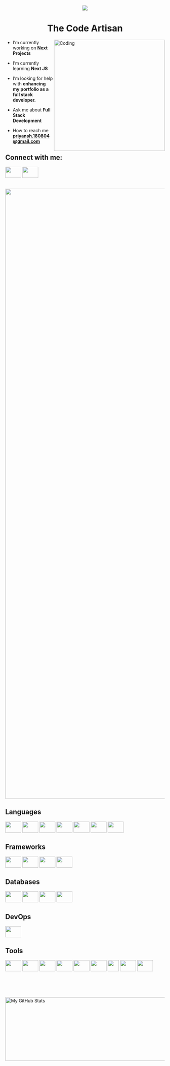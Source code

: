 <h1 align="center">
    <img src="https://readme-typing-svg.herokuapp.com/?lines=Hi+there!+👋🏽;I'm+Priyansh!;Nice+to+meet+you!&center=true&size=30&color=2396ED">
</h1>
<h1 align="center">The Code Artisan</h1>

<img align="right" alt="Coding" width="350" src="https://miro.medium.com/v2/resize:fit:679/1*zVnWJtyGOX_kUIDm6ccCfQ.gif">

- I’m currently working on **Next Projects**

- I’m currently learning **Next JS**

- I’m looking for help with **enhancing my portfolio as a full stack developer.**

- Ask me about **Full Stack Development**

- How to reach me **priyansh.180804@gmail.com**

## Connect with me:
<p align="left">
  <a href="https://www.linkedin.com/in/priyansh-patel-1570b0251/" target="blank">    <img height="35" width="50" src="https://skillicons.dev/icons?i=linkedin" /></a>
  <a href="https://twitter.com/priyansh_ptl18" target="blank">    <img height="35" width="50" src="https://skillicons.dev/icons?i=twitter" /></a>
</p>

<br/>
<img src="https://www.animatedimages.org/data/media/562/animated-line-image-0184.gif" width="1920" />

## Languages
<p align="left">
    <img height="35" width="50" src="https://skillicons.dev/icons?i=html" />
    <img height="35" width="50" src="https://skillicons.dev/icons?i=css" />
    <img height="35" width="50" src="https://skillicons.dev/icons?i=javascript" />
    <img height="35" width="50" src="https://skillicons.dev/icons?i=typescript" />
    <img height="35" width="50" src="https://skillicons.dev/icons?i=solidity" />
    <img height="35" width="50" src="https://skillicons.dev/icons?i=c" />
    <img height="35" width="50" src="https://skillicons.dev/icons?i=java" />
</p>

## Frameworks
<p align="left">
    <img height="35" width="50" src="https://skillicons.dev/icons?i=react" />
    <img height="35" width="50" src="https://skillicons.dev/icons?i=express" />
    <img height="35" width="50" src="https://skillicons.dev/icons?i=tailwind" />
    <img height="35" width="50" src="https://skillicons.dev/icons?i=nextjs" />
</p>

## Databases
<p align="left">
    <img height="35" width="50" src="https://skillicons.dev/icons?i=mongodb" />
    <img height="35" width="50" src="https://skillicons.dev/icons?i=postgres" />
    <img height="35" width="50" src="https://skillicons.dev/icons?i=redis" />
    <img height="35" width="50" src="https://skillicons.dev/icons?i=mysql" />
</p>

## DevOps
<p>
    <img height="35" width="50" src="https://skillicons.dev/icons?i=docker" />
</p>

## Tools
<p align="left">
    <img height="35" width="50" src="https://skillicons.dev/icons?i=vite" />
    <img height="35" width="50" src="https://skillicons.dev/icons?i=git" />
    <img height="35" width="50" src="https://skillicons.dev/icons?i=prisma" />
    <img height="35" width="50" src="https://skillicons.dev/icons?i=postman" />
    <img height="35" width="50" src="https://skillicons.dev/icons?i=vercel" />
    <img height="35" width="50" src="https://skillicons.dev/icons?i=figma" />
    <img height="35" width="35" src="https://avatars.githubusercontent.com/u/139895814?s=280&v=4" />
    <img height="35" width="50" src="https://skillicons.dev/icons?i=ai" />
    <img height="35" width="50" src="https://skillicons.dev/icons?i=md" />
<!--     <img height="35" width="50" src="https://skillicons.dev/icons?i=graphql" /> -->
<!--     <img height="35" width="50" src="https://skillicons.dev/icons?i=redux" /> -->
<!--     <img height="35" width="50" src="https://skillicons.dev/icons?i=docker" /> -->
<!--     <img height="35" width="50" src="https://skillicons.dev/icons?i=kubernetes" /> -->
<!--     <img height="35" width="50" src="https://skillicons.dev/icons?i=d3" /> -->
</p>

<br/><br/><br/>

<div>      
  <img height="200" width="850" align="center" src="https://github-readme-stats-eight-theta.vercel.app/api?username=priyanshpatel18&show_icons=true&theme=dark" alt="My GitHub Stats"/>
<!--   <br/><br/> -->
<!--   <img height="200" width="850" align="center" src="https://github-readme-stats.vercel.app/api/top-langs/?username=priyanshpatel18&theme=dark&layout=compact"/> -->
</div>
